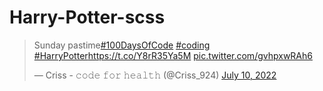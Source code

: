 # Harry-Potter-scss

<blockquote class="twitter-tweet"><p lang="en" dir="ltr">Sunday pastime<a href="https://twitter.com/hashtag/100DaysOfCode?src=hash&amp;ref_src=twsrc%5Etfw">#100DaysOfCode</a> <a href="https://twitter.com/hashtag/coding?src=hash&amp;ref_src=twsrc%5Etfw">#coding</a> <a href="https://twitter.com/hashtag/HarryPotter?src=hash&amp;ref_src=twsrc%5Etfw">#HarryPotter</a><a href="https://t.co/Y8rR35Ya5M">https://t.co/Y8rR35Ya5M</a> <a href="https://t.co/gvhpxwRAh6">pic.twitter.com/gvhpxwRAh6</a></p>&mdash; Criss - 𝚌𝚘𝚍𝚎 𝚏𝚘𝚛 𝚑𝚎𝚊𝚕𝚝𝚑 (@Criss_924) <a href="https://twitter.com/Criss_924/status/1546126791928123392?ref_src=twsrc%5Etfw">July 10, 2022</a></blockquote> <script async src="https://platform.twitter.com/widgets.js" charset="utf-8"></script>
